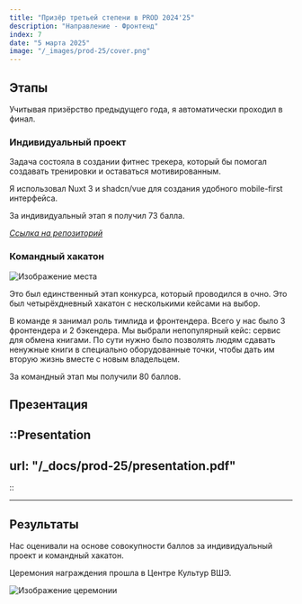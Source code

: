 ```yaml
---
title: "Призёр третьей степени в PROD 2024'25"
description: "Направление - Фронтенд"
index: 7
date: "5 марта 2025"
image: "/_images/prod-25/cover.png"
---
```


## Этапы

Учитывая призёрство предыдущего года, я автоматически проходил в финал.

### Индивидуальный проект

Задача состояла в создании фитнес трекера, который бы помогал создавать тренировки и оставаться мотивированным.

Я использовал Nuxt 3 и shadcn/vue для создания удобного mobile-first интерфейса.

За индивидуальный этап я получил 73 балла.

*[Ссылка на репозиторий](https://github.com/paranoidPhantom/prod-individual-25)*

### Командный хакатон

![Изображение места](/_images/prod-25/location.png)

Это был единственный этап конкурса, который проводился в очно. Это был четырёхдневный хакатон с несколькими кейсами на выбор.

В команде я занимал роль тимлида и фронтендера. Всего у нас было 3 фронтендера и 2 бэкендера.
Мы выбрали непопулярный кейс: сервис для обмена книгами. По сути нужно было позволять людям сдавать ненужные книги в специально оборудованные точки, чтобы дать им вторую жизнь вместе с новым владельцем.

За командный этап мы получили 80 баллов.

## Презентация

::Presentation
---
url: "/_docs/prod-25/presentation.pdf"
---
::

---

## Результаты

Нас оценивали на основе совокупности баллов за индивидуальный проект и командный хакатон.

Церемония награждения прошла в Центре Культур ВШЭ.

![Изображение церемонии](/_images/prod-25/ceremony.png)